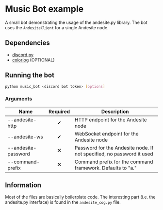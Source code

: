 # Music Bot example
A small bot demonstrating the usage of the andesite.py library.
The bot uses the `AndesiteClient` for a single Andesite node.


## Dependencies
- [discord.py](https://github.com/Rapptz/discord.py/tree/rewrite)
- [colorlog](https://github.com/borntyping/python-colorlog) (OPTIONAL)

## Running the bot
```bash
python music_bot <discord bot token> [options]
```

### Arguments
| Name                | Required | Description                                                           |
|---------------------|:--------:|-----------------------------------------------------------------------|
| --andesite-http     |     ✔    | HTTP endpoint for the Andesite node                                   |
| --andesite-ws       |     ✔    | WebSocket endpoint for the Andesite node                              |
| --andesite-password |     🗙    | Password for the Andesite node. If not specified, no password it used |
| --command-prefix    |     🗙    | Command prefix for the command framework. Defaults to "a."            |


## Information
Most of the files are basically boilerplate code. The interesting part
(i.e. the andesite.py interface) is found in the
`andesite_cog.py` file.